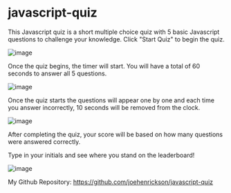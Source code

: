 # javascript-quiz
This Javascript quiz is a short multiple choice quiz with 5 basic Javascript questions to challenge your knowledge. 
Click "Start Quiz" to begin the quiz.

![image](https://user-images.githubusercontent.com/3991446/167281045-8f045472-39e2-4685-a076-6e25d14f324b.png)

Once the quiz begins, the timer will start.  You will have a total of 60 seconds to answer all 5 questions.  

![image](https://user-images.githubusercontent.com/3991446/167281144-434705f6-b4fa-46e1-902f-f4e2fe9cb43a.png)

Once the quiz starts the questions will appear one by one and each time you answer incorrectly, 10 seconds will be removed from the clock. 

![image](https://user-images.githubusercontent.com/3991446/167281186-69151387-ab3a-467f-9315-cb4e5c1112c7.png)

After completing the quiz, your score will be based on how many questions were answered correctly.  

Type in your initials and see where you stand on the leaderboard!

![image](https://user-images.githubusercontent.com/3991446/167281411-e242e259-4f7b-4355-844c-65b7885e758a.png)

My Github Repository: https://github.com/joehenrickson/javascript-quiz

